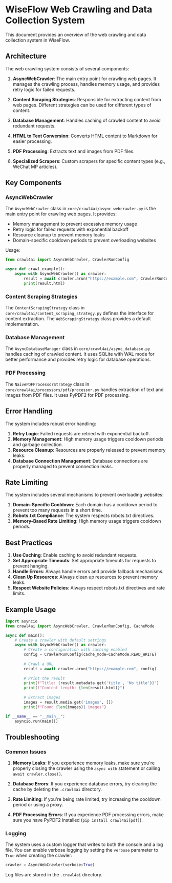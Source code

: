 # WiseFlow Web Crawling and Data Collection System

This document provides an overview of the web crawling and data collection system in WiseFlow.

## Architecture

The web crawling system consists of several components:

1. **AsyncWebCrawler**: The main entry point for crawling web pages. It manages the crawling process, handles memory usage, and provides retry logic for failed requests.

2. **Content Scraping Strategies**: Responsible for extracting content from web pages. Different strategies can be used for different types of content.

3. **Database Management**: Handles caching of crawled content to avoid redundant requests.

4. **HTML to Text Conversion**: Converts HTML content to Markdown for easier processing.

5. **PDF Processing**: Extracts text and images from PDF files.

6. **Specialized Scrapers**: Custom scrapers for specific content types (e.g., WeChat MP articles).

## Key Components

### AsyncWebCrawler

The `AsyncWebCrawler` class in `core/crawl4ai/async_webcrawler.py` is the main entry point for crawling web pages. It provides:

- Memory management to prevent excessive memory usage
- Retry logic for failed requests with exponential backoff
- Resource cleanup to prevent memory leaks
- Domain-specific cooldown periods to prevent overloading websites

Usage:

```python
from crawl4ai import AsyncWebCrawler, CrawlerRunConfig

async def crawl_example():
    async with AsyncWebCrawler() as crawler:
        result = await crawler.arun("https://example.com", CrawlerRunConfig())
        print(result.html)
```

### Content Scraping Strategies

The `ContentScrapingStrategy` class in `core/crawl4ai/content_scraping_strategy.py` defines the interface for content extraction. The `WebScrapingStrategy` class provides a default implementation.

### Database Management

The `AsyncDatabaseManager` class in `core/crawl4ai/async_database.py` handles caching of crawled content. It uses SQLite with WAL mode for better performance and provides retry logic for database operations.

### PDF Processing

The `NaivePDFProcessorStrategy` class in `core/crawl4ai/processors/pdf/processor.py` handles extraction of text and images from PDF files. It uses PyPDF2 for PDF processing.

## Error Handling

The system includes robust error handling:

1. **Retry Logic**: Failed requests are retried with exponential backoff.
2. **Memory Management**: High memory usage triggers cooldown periods and garbage collection.
3. **Resource Cleanup**: Resources are properly released to prevent memory leaks.
4. **Database Connection Management**: Database connections are properly managed to prevent connection leaks.

## Rate Limiting

The system includes several mechanisms to prevent overloading websites:

1. **Domain-Specific Cooldown**: Each domain has a cooldown period to prevent too many requests in a short time.
2. **Robots.txt Compliance**: The system respects robots.txt directives.
3. **Memory-Based Rate Limiting**: High memory usage triggers cooldown periods.

## Best Practices

1. **Use Caching**: Enable caching to avoid redundant requests.
2. **Set Appropriate Timeouts**: Set appropriate timeouts for requests to prevent hanging.
3. **Handle Errors**: Always handle errors and provide fallback mechanisms.
4. **Clean Up Resources**: Always clean up resources to prevent memory leaks.
5. **Respect Website Policies**: Always respect robots.txt directives and rate limits.

## Example Usage

```python
import asyncio
from crawl4ai import AsyncWebCrawler, CrawlerRunConfig, CacheMode

async def main():
    # Create a crawler with default settings
    async with AsyncWebCrawler() as crawler:
        # Create a configuration with caching enabled
        config = CrawlerRunConfig(cache_mode=CacheMode.READ_WRITE)
        
        # Crawl a URL
        result = await crawler.arun("https://example.com", config)
        
        # Print the result
        print(f"Title: {result.metadata.get('title', 'No title')}")
        print(f"Content length: {len(result.html)}")
        
        # Extract images
        images = result.media.get('images', [])
        print(f"Found {len(images)} images")

if __name__ == "__main__":
    asyncio.run(main())
```

## Troubleshooting

### Common Issues

1. **Memory Leaks**: If you experience memory leaks, make sure you're properly closing the crawler using the `async with` statement or calling `await crawler.close()`.

2. **Database Errors**: If you experience database errors, try clearing the cache by deleting the `.crawl4ai` directory.

3. **Rate Limiting**: If you're being rate limited, try increasing the cooldown period or using a proxy.

4. **PDF Processing Errors**: If you experience PDF processing errors, make sure you have PyPDF2 installed (`pip install crawl4ai[pdf]`).

### Logging

The system uses a custom logger that writes to both the console and a log file. You can enable verbose logging by setting the `verbose` parameter to `True` when creating the crawler:

```python
crawler = AsyncWebCrawler(verbose=True)
```

Log files are stored in the `.crawl4ai` directory.

